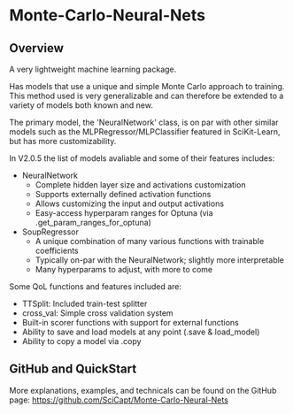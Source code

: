 # Monte-Carlo-Neural-Nets

## Overview
A very lightweight machine learning package.

Has models that use a unique and simple Monte Carlo approach to training. This method used is
very generalizable and can therefore be extended to a variety of models both known and new. 

The primary model, the 'NeuralNetwork' class, is on par with other similar models such as the 
MLPRegressor/MLPClassifier featured in SciKit-Learn, but has more customizability.

In V2.0.5 the list of models avaliable and some of their features includes:
- NeuralNetwork
    - Complete hidden layer size and activations customization
    - Supports externally defined activation functions
    - Allows customizing the input and output activations
    - Easy-access hyperparam ranges for Optuna (via .get_param_ranges_for_optuna)
- SoupRegressor
    - A unique combination of many various functions with trainable coefficients
    - Typically on-par with the NeuralNetwork; slightly more interpretable
    - Many hyperparams to adjust, with more to come

Some QoL functions and features included are:
- TTSplit: Included train-test splitter
- cross_val: Simple cross validation system
- Built-in scorer functions with support for external functions
- Ability to save and load models at any point (.save & load_model)
- Ability to copy a model via .copy

## GitHub and QuickStart
More explanations, examples, and technicals can be found on the GitHub page:
https://github.com/SciCapt/Monte-Carlo-Neural-Nets

